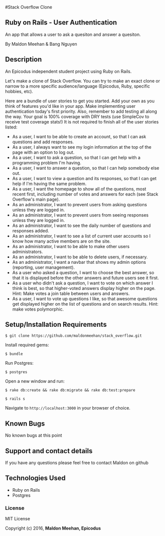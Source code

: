 #Stack Overflow Clone

## Ruby on Rails - User Authentication

An app that allows a user to ask a quesiton and answer a quesiton. 

By Maldon Meehan & Bang Nguyen

## Description

An Epicodus independent student project using Ruby on Rails.

Let's make a clone of Stack Overflow. You can try to make an exact clone or narrow to a more specific audience/language (Epicodus, Ruby, specific hobbies, etc).

Here are a bundle of user stories to get you started. Add your own as you think of features you'd like in your app. Make implementing user authentication today's first priority. Also, remember to add testing all along the way. Your goal is 100% coverage with DRY tests (use SimpleCov to receive test coverage stats!) It is not required to finish all of the user stories listed:

* As a user, I want to be able to create an account, so that I can ask questions and add responses.
* As a user, I always want to see my login information at the top of the page with an option to log out.
* As a user, I want to ask a question, so that I can get help with a programming problem I'm having.
* As a user, I want to answer a question, so that I can help somebody else out.
* As a user, I want to view a question and its responses, so that I can get help if I'm having the same problem.
* As a user, I want the homepage to show all of the questions, most recent first, including number of votes and answers for each (see Stack Overflow's main page).
* As an administrator, I want to prevent users from asking questions unless they are logged in.
* As an administrator, I want to prevent users from seeing responses unless they are logged in.
* As an administrator, I want to see the daily number of questions and responses added.
* As an administrator, I want to see a list of current user accounts so I know how many active members are on the site.
* As an administrator, I want to be able to make other users administrators.
* As an administrator, I want to be able to delete users, if necessary.
* As an administrator, I want a navbar that shows my admin options (reporting, user management).
* As a user who asked a question, I want to choose the best answer, so that it is displayed before the other answers and future users see it first.
* As a user who didn't ask a question, I want to vote on which answer I think is best, so that higher-voted answers display higher on the page. Hint: Make votes a join table between users and answers.
* As a user, I want to vote up questions I like, so that awesome questions get displayed higher on the list of questions and on search results. Hint: make votes polymorphic.

## Setup/Installation Requirements

```
$ git clone https://github.com/maldonmeehan/stack_overflow.git
```

Install required gems:
```
$ bundle
```

Run Postgres:
```
$ postgres
```

Open a new window and run:
```
$ rake db:create && rake db:migrate && rake db:test:prepare
```
```
$ rails s
```

Navigate to `http://localhost:3000` in your browser of choice.

## Known Bugs

No known bugs at this point

## Support and contact details

If you have any questions please feel free to contact Maldon on github

## Technologies Used

* Ruby on Rails
* Postgres

### License

MIT License

Copyright (c) 2016, **Maldon Meehan, Epicodus**
